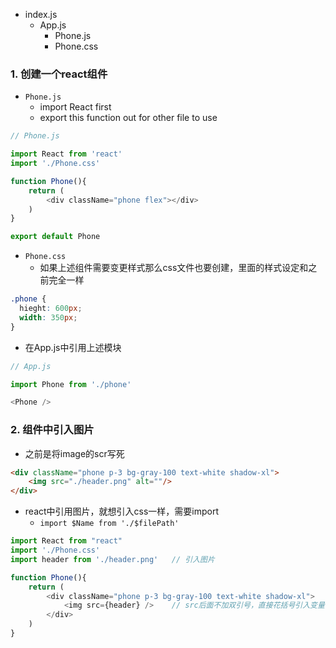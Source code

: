 
- index.js
  - App.js
    - Phone.js
    - Phone.css



### 1. 创建一个react组件

- `Phone.js`
  - import React first
  - export this function out for other file to use

```javascript
// Phone.js

import React from 'react'
import './Phone.css'

function Phone(){
    return (
        <div className="phone flex"></div>
    )
}

export default Phone
```
- `Phone.css`
  - 如果上述组件需要变更样式那么css文件也要创建，里面的样式设定和之前完全一样
```css
.phone {
  hieght: 600px;
  width: 350px;
}
```

- 在App.js中引用上述模块

```javascript
// App.js

import Phone from './phone'

<Phone />
```


### 2. 组件中引入图片
- 之前是将image的scr写死
```html
<div className="phone p-3 bg-gray-100 text-white shadow-xl">
    <img src="./header.png" alt=""/>
</div>
```
- react中引用图片，就想引入css一样，需要import
  - `import $Name from './$filePath'`
```javascript
import React from "react"
import './Phone.css'
import header from './header.png'   // 引入图片

function Phone(){
    return (
        <div className="phone p-3 bg-gray-100 text-white shadow-xl">
            <img src={header} />    // src后面不加双引号，直接花括号引入变量
        </div>
    )
}
```








